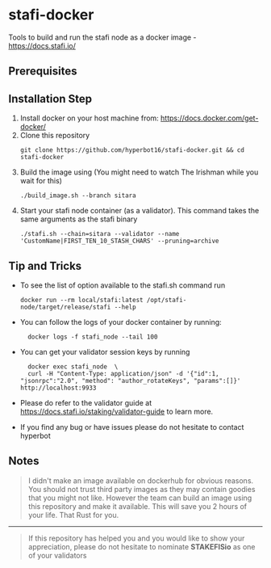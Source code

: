 # stafi-docker
Tools to build and run the stafi node as a docker image  - https://docs.stafi.io/

## Prerequisites



## Installation Step 

1. Install docker on your host machine from: https://docs.docker.com/get-docker/
2. Clone this repository
    ```
    git clone https://github.com/hyperbot16/stafi-docker.git && cd stafi-docker
    ```
3. Build the image using (You might need to watch The Irishman while you wait for this)
    ```
    ./build_image.sh --branch sitara
    ```
4. Start your stafi node container (as a validator). This command takes the same arguments as the stafi binary
    ```
    ./stafi.sh --chain=sitara --validator --name 'CustomName|FIRST_TEN_10_STASH_CHARS' --pruning=archive
    ```


## Tip and Tricks

* To see the list of option available to the stafi.sh command run 

  ```
  docker run --rm local/stafi:latest /opt/stafi-node/target/release/stafi --help
  ```

* You can follow the logs of your docker container by running:
  
  ```
    docker logs -f stafi_node --tail 100
  ```

* You can get your validator session keys by running
  ```
    docker exec stafi_node  \
    curl -H "Content-Type: application/json" -d '{"id":1, "jsonrpc":"2.0", "method": "author_rotateKeys", "params":[]}' http://localhost:9933
  ```

* Please do refer to the validator guide at https://docs.stafi.io/staking/validator-guide to learn more.

* If you find any bug or have issues please do not hesitate to contact hyperbot


## Notes

> I didn't make an image available on dockerhub for obvious reasons. You should not trust
third party images as they may contain goodies that you might not like. However the team
can build an image using this repository and make it available. This will save you 2 hours
of your life. That Rust for you. 

---

> If this repository has helped you and you would like to show your appreciation, 
> please do not hesitate to nominate **STAKEFISio** as one of your validators


